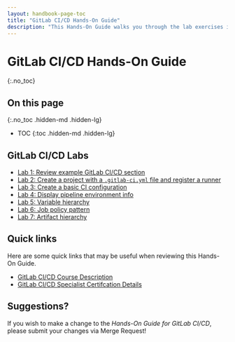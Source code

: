 ```yaml
---
layout: handbook-page-toc
title: "GitLab CI/CD Hands-On Guide"
description: "This Hands-On Guide walks you through the lab exercises in the GitLab CI/CD course."
---
```

# GitLab CI/CD Hands-On Guide
{:.no_toc}

## On this page
{:.no_toc .hidden-md .hidden-lg}

- TOC
{:toc .hidden-md .hidden-lg}

## GitLab CI/CD Labs
* [Lab 1: Review example GitLab CI/CD section](/handbook/customer-success/professional-services-engineering/education-services/gitlabcicdhandsonlab1.html)
* [Lab 2: Create a project with a `.gitlab-ci.yml` file and register a runner](/handbook/customer-success/professional-services-engineering/education-services/gitlabcicdhandsonlab2.html)
* [Lab 3: Create a basic CI configuration](/handbook/customer-success/professional-services-engineering/education-services/gitlabcicdhandsonlab3.html)
* [Lab 4: Display pipeline environment info](/handbook/customer-success/professional-services-engineering/education-services/gitlabcicdhandsonlab4.html)
* [Lab 5: Variable hierarchy](/handbook/customer-success/professional-services-engineering/education-services/gitlabcicdhandsonlab5.html)
* [Lab 6: Job policy pattern](/handbook/customer-success/professional-services-engineering/education-services/gitlabcicdhandsonlab6.html)
* [Lab 7: Artifact hierarchy](/handbook/customer-success/professional-services-engineering/education-services/gitlabcicdhandsonlab7.html)


## Quick links

Here are some quick links that may be useful when reviewing this Hands-On Guide.

* [GitLab CI/CD Course Description](https://about.gitlab.com/services/education/gitlab-ci/)
* [GitLab CI/CD Specialist Certifcation Details](https://about.gitlab.com/services/education/gitlab-cicd-specialist/)


## Suggestions?

If you wish to make a change to the *Hands-On Guide for GitLab CI/CD*, please submit your changes via Merge Request!

